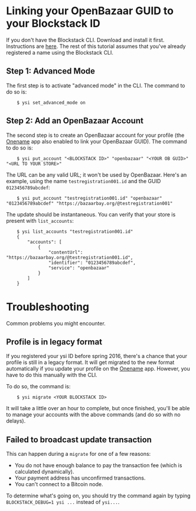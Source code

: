 # Linking your OpenBazaar GUID to your Blockstack ID

If you don't have the Blockstack CLI. Download and install it first. Instructions are [here](https://github.com/ysi/ysi-cli/blob/master/README.md). The rest of this tutorial assumes that you've already registered a name using the Blockstack CLI.

## Step 1:  Advanced Mode

The first step is to activate "advanced mode" in the CLI.  The command to do so is:

```
    $ ysi set_advanced_mode on
```

## Step 2:  Add an OpenBazaar Account

The second step is to create an OpenBazaar account for your profile (the [Onename](https://onename.com) app also enabled to link your OpenBazaar GUID). The command to do so is:

```
    $ ysi put_account "<BLOCKSTACK ID>" "openbazaar" "<YOUR OB GUID>" "<URL TO YOUR STORE>"
```

The URL can be any valid URL; it won't be used by OpenBazaar.  Here's an example, using the name `testregistration001.id` and the GUID `0123456789abcdef`:

```
    $ ysi put_account "testregistration001.id" "openbazaar" "0123456789abcdef" "https://bazaarbay.org/@testregistration001"
```

The update should be instantaneous.  You can verify that your store is present with `list_accounts`:

```
    $ ysi list_accounts "testregistration001.id"
    {
        "accounts": [
            {
                "contentUrl": "https://bazaarbay.org/@testregistration001.id", 
                "identifier": "0123456789abcdef", 
                "service": "openbazaar"
            }
        ]
    }
````

# Troubleshooting

Common problems you might encounter.

## Profile is in legacy format

If you registered your ysi ID before spring 2016, there's a chance that your profile is still in a legacy format.  It will get migrated to the new format automatically if you update your profile on the [Onename](https://onename.com) app.  However, you have to do this manually with the CLI.

To do so, the command is:
```
    $ ysi migrate <YOUR BLOCKSTACK ID>
```

It will take a little over an hour to complete, but once finished, you'll be able to manage your accounts with the above commands (and do so with no delays).

## Failed to broadcast update transaction

This can happen during a `migrate` for one of a few reasons:
* You do not have enough balance to pay the transaction fee (which is calculated dynamically).
* Your payment address has unconfirmed transactions.
* You can't connect to a Bitcoin node.

To determine what's going on, you should try the command again by typing `BLOCKSTACK_DEBUG=1 ysi ...` instead of `ysi...`.
